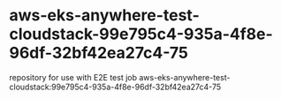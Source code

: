 # aws-eks-anywhere-test-cloudstack-99e795c4-935a-4f8e-96df-32bf42ea27c4-75
repository for use with E2E test job aws-eks-anywhere-test-cloudstack:99e795c4-935a-4f8e-96df-32bf42ea27c4-75

